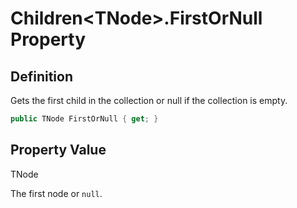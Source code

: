 # Children&lt;TNode&gt;.FirstOrNull Property
## Definition

Gets the first child in the collection or null if the collection is empty.

```c#
public TNode FirstOrNull { get; }
```

## Property Value

TNode

The first node or `null`.
